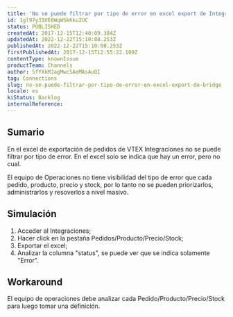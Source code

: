 ```yaml
---
title: 'No se puede filtrar por tipo de error en excel export de Integraciones'
id: 1gl97y31UE6WqWSkKku2UC
status: PUBLISHED
createdAt: 2017-12-15T12:40:09.384Z
updatedAt: 2022-12-22T15:10:08.253Z
publishedAt: 2022-12-22T15:10:08.253Z
firstPublishedAt: 2017-12-15T12:55:22.109Z
contentType: knownIssue
productTeam: Channels
author: 5fYXkMJagMwcSAeMAsAuOI
tag: Connections
slug: no-se-puede-filtrar-por-tipo-de-error-en-excel-export-de-bridge
locale: es
kiStatus: Backlog
internalReference: 
---
```


## Sumario

En el excel de exportación de pedidos de VTEX Integraciones no se puede filtrar por tipo de error. En el excel solo se indica que hay un error, pero no cual.

El equipo de Operaciones no tiene visibilidad del tipo de error que cada pedido, producto, precio y stock, por lo tanto no se pueden priorizarlos, administrarlos y resoverlos a nivel masivo.

## Simulación

1. Acceder al Integraciones;
2. Hacer click en la pestaña Pedidos/Producto/Precio/Stock;
3. Exportar el excel;
4. Analizar la columna "status", se puede ver que se indica solamente "Error".

## Workaround

El equipo de operaciones debe analizar cada Pedido/Producto/Precio/Stock para luego tomar una definición.


